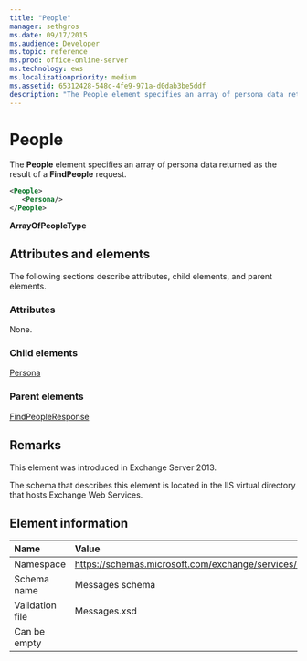 ```yaml
---
title: "People"
manager: sethgros
ms.date: 09/17/2015
ms.audience: Developer
ms.topic: reference
ms.prod: office-online-server
ms.technology: ews
ms.localizationpriority: medium
ms.assetid: 65312428-548c-4fe9-971a-d0dab3be5ddf
description: "The People element specifies an array of persona data returned as the result of a FindPeople request."
---
```


# People

The **People** element specifies an array of persona data returned as the result of a **FindPeople** request. 
  
```XML
<People>
   <Persona/>
</People>
```

**ArrayOfPeopleType**

## Attributes and elements

The following sections describe attributes, child elements, and parent elements.
  
### Attributes

None.
  
### Child elements

[Persona](persona.md)
  
### Parent elements

[FindPeopleResponse](findpeopleresponse.md)
  
## Remarks

This element was introduced in Exchange Server 2013.
  
The schema that describes this element is located in the IIS virtual directory that hosts Exchange Web Services.
  
## Element information

|**Name**|**Value**|
|:-----|:-----|
|Namespace  <br/> |https://schemas.microsoft.com/exchange/services/2006/messages  <br/> |
|Schema name  <br/> |Messages schema  <br/> |
|Validation file  <br/> |Messages.xsd  <br/> |
|Can be empty  <br/> ||
   

